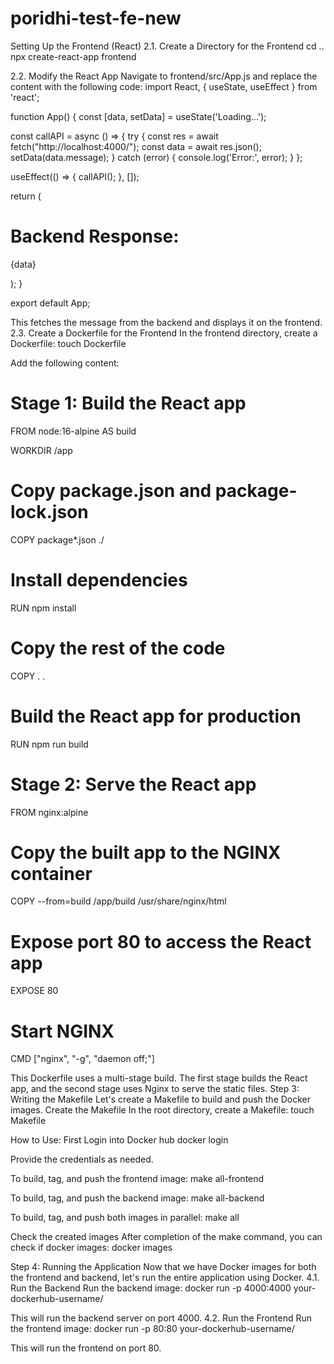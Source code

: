 # poridhi-test-fe-new
Setting Up the Frontend (React)
2.1. Create a Directory for the Frontend
cd ..
npx create-react-app frontend

2.2. Modify the React App
Navigate to frontend/src/App.js and replace the content with the following code:
import React, { useState, useEffect } from 'react';

function App() {
  const [data, setData] = useState('Loading...');

  const callAPI = async () => {
    try {
      const res = await fetch("http://localhost:4000/");
      const data = await res.json();
      setData(data.message);
    } catch (error) {
      console.log('Error:', error);
    }
  };

  useEffect(() => {
    callAPI();
  }, []);

  return (
    <div className="App">
      <h1>Backend Response:</h1>
      <p>{data}</p>
    </div>
  );
}

export default App;

This fetches the message from the backend and displays it on the frontend.
2.3. Create a Dockerfile for the Frontend
In the frontend directory, create a Dockerfile:
touch Dockerfile

Add the following content:
# Stage 1: Build the React app
FROM node:16-alpine AS build

WORKDIR /app

# Copy package.json and package-lock.json
COPY package*.json ./

# Install dependencies
RUN npm install

# Copy the rest of the code
COPY . .

# Build the React app for production
RUN npm run build

# Stage 2: Serve the React app
FROM nginx:alpine

# Copy the built app to the NGINX container
COPY --from=build /app/build /usr/share/nginx/html

# Expose port 80 to access the React app
EXPOSE 80

# Start NGINX
CMD ["nginx", "-g", "daemon off;"]

This Dockerfile uses a multi-stage build. The first stage builds the React app, and the second stage uses Nginx to serve the static files.
Step 3: Writing the Makefile
Let's create a Makefile to build and push the Docker images.
Create the Makefile
In the root directory, create a Makefile:
touch Makefile

How to Use:
First Login into Docker hub
docker login


Provide the credentials as needed.

To build, tag, and push the frontend image:
make all-frontend


To build, tag, and push the backend image:
make all-backend


To build, tag, and push both images in parallel:
make all



Check the created images
After completion of the make command, you can check if docker images:
docker images


Step 4: Running the Application
Now that we have Docker images for both the frontend and backend, let's run the entire application using Docker.
4.1. Run the Backend
Run the backend image:
docker run -p 4000:4000 your-dockerhub-username/<backend-image-name>


This will run the backend server on port 4000.
4.2. Run the Frontend
Run the frontend image:
docker run -p 80:80 your-dockerhub-username/<frontend-image-name>

This will run the frontend on port 80.


